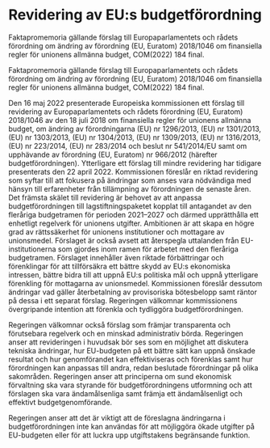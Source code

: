 # Revidering av EU:s budgetförordning

Fakta­promemoria gällande förslag till Europaparlamentets och rådets förordning om ändring av förordning (EU, Euratom) 2018/1046 om finansiella regler för unionens allmänna budget, COM(2022) 184 final.

Fakta­promemoria gällande förslag till Europaparlamentets och rådets förordning om ändring av förordning (EU, Euratom) 2018/1046 om finansiella regler för unionens allmänna budget, COM(2022) 184 final.

Den 16 maj 2022 presenterade Europeiska kommissionen ett förslag till revidering av Europaparlamentets och rådets förordning (EU, Euratom) 2018/1046 av den 18 juli 2018 om finansiella regler för unionens allmänna budget, om ändring av förordningarna (EU) nr 1296/2013, (EU) nr 1301/2013, (EU) nr 1303/2013, (EU) nr 1304/2013, (EU) nr 1309/2013, (EU) nr 1316/2013, (EU) nr 223/2014, (EU) nr 283/2014 och beslut nr 541/2014/EU samt om upphävande av förordning (EU, Euratom) nr 966/2012 (härefter budgetförordningen). Ytterligare ett förslag till mindre revidering har tidigare presenterats den 22 april 2022. Kommissionen föreslår en riktad revidering som syftar till att fokusera på ändringar som anses vara nödvändiga med hänsyn till erfarenheter från tillämpning av förordningen de senaste åren. Det främsta skälet till revidering är behovet av att anpassa budgetförordningen till lagstiftningspaketet kopplat till antagandet av den fleråriga budgetramen för perioden 2021–2027 och därmed upprätthålla ett enhetligt regelverk för unionens utgifter. Ambitionen är att skapa en högre grad av rättssäkerhet för unionens institutioner och mottagare av unionsmedel. Förslaget är också avsett att återspegla uttalanden från EU-institutionerna som gjordes inom ramen för arbetet med den fleråriga budgetramen. Förslaget innehåller även riktade förbättringar och förenklingar för att tillförsäkra ett bättre skydd av EU:s ekonomiska intressen, bättre bidra till att uppnå EU:s politiska mål och uppnå ytterligare förenkling för mottagarna av unionsmedel. Kommissionen föreslår dessutom ändringar vad gäller återbetalning av provisoriska bötesbelopp samt räntor på dessa i ett separat förslag. Regeringen välkomnar kommissionens övergripande intention att förenkla och tydliggöra budgetförordningen.

Regeringen välkomnar också förslag som främjar transparenta och förutsebara regelverk och en minskad administrativ börda. Regeringen anser att revideringen i huvudsak bör ses som en möjlighet att diskutera tekniska ändringar, hur EU-budgeten på ett bättre sätt kan uppnå önskade resultat och hur genomförandet kan effektiviseras och förenklas samt hur förordningen kan anpassas till andra, redan beslutade förordningar på olika sakområden. Regeringen anser att principerna om sund ekonomisk förvaltning ska vara styrande för budgetförordningens utformning och att förslagen ska vara ändamålsenliga samt främja ett ändamålsenligt och effektivt budgetgenomförande.

Regeringen anser att det är viktigt att de föreslagna ändringarna i budgetförordningen inte kan användas för att möjliggöra ökade utgifter på EU-budgeten eller för att luckra upp utgiftstakens begränsande funktion.
